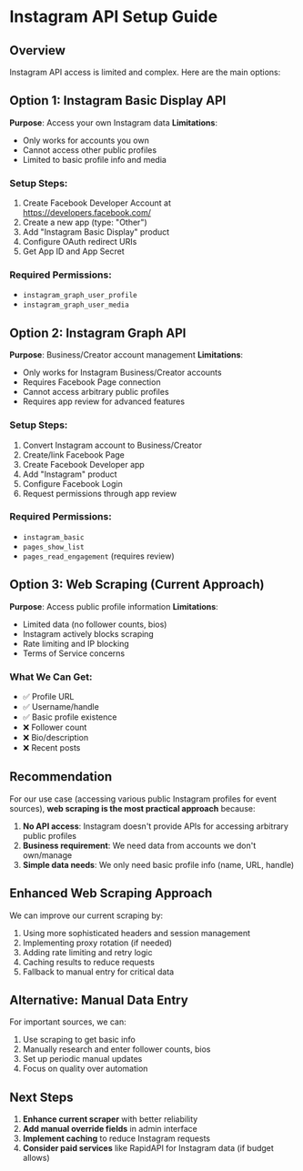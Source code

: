 # Instagram API Setup Guide

## Overview
Instagram API access is limited and complex. Here are the main options:

## Option 1: Instagram Basic Display API
**Purpose**: Access your own Instagram data
**Limitations**: 
- Only works for accounts you own
- Cannot access other public profiles
- Limited to basic profile info and media

### Setup Steps:
1. Create Facebook Developer Account at https://developers.facebook.com/
2. Create a new app (type: "Other")
3. Add "Instagram Basic Display" product
4. Configure OAuth redirect URIs
5. Get App ID and App Secret

### Required Permissions:
- `instagram_graph_user_profile`
- `instagram_graph_user_media`

## Option 2: Instagram Graph API  
**Purpose**: Business/Creator account management
**Limitations**:
- Only works for Instagram Business/Creator accounts
- Requires Facebook Page connection
- Cannot access arbitrary public profiles
- Requires app review for advanced features

### Setup Steps:
1. Convert Instagram account to Business/Creator
2. Create/link Facebook Page
3. Create Facebook Developer app
4. Add "Instagram" product
5. Configure Facebook Login
6. Request permissions through app review

### Required Permissions:
- `instagram_basic`
- `pages_show_list`
- `pages_read_engagement` (requires review)

## Option 3: Web Scraping (Current Approach)
**Purpose**: Access public profile information
**Limitations**:
- Limited data (no follower counts, bios)
- Instagram actively blocks scraping
- Rate limiting and IP blocking
- Terms of Service concerns

### What We Can Get:
- ✅ Profile URL
- ✅ Username/handle
- ✅ Basic profile existence
- ❌ Follower count
- ❌ Bio/description
- ❌ Recent posts

## Recommendation

For our use case (accessing various public Instagram profiles for event sources), **web scraping is the most practical approach** because:

1. **No API access**: Instagram doesn't provide APIs for accessing arbitrary public profiles
2. **Business requirement**: We need data from accounts we don't own/manage
3. **Simple data needs**: We only need basic profile info (name, URL, handle)

## Enhanced Web Scraping Approach

We can improve our current scraping by:
1. Using more sophisticated headers and session management
2. Implementing proxy rotation (if needed)
3. Adding rate limiting and retry logic
4. Caching results to reduce requests
5. Fallback to manual entry for critical data

## Alternative: Manual Data Entry

For important sources, we can:
1. Use scraping to get basic info
2. Manually research and enter follower counts, bios
3. Set up periodic manual updates
4. Focus on quality over automation

## Next Steps

1. **Enhance current scraper** with better reliability
2. **Add manual override fields** in admin interface
3. **Implement caching** to reduce Instagram requests
4. **Consider paid services** like RapidAPI for Instagram data (if budget allows)





